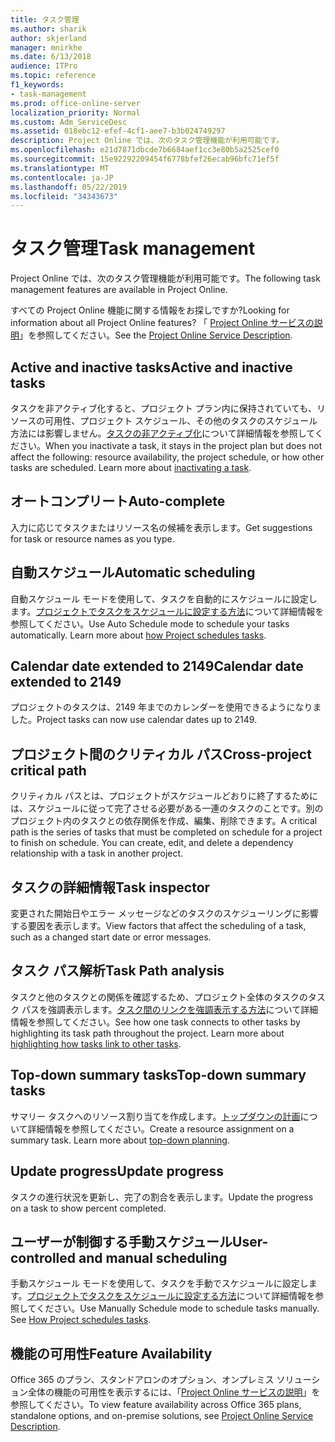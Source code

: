 ```yaml
---
title: タスク管理
ms.author: sharik
author: skjerland
manager: mnirkhe
ms.date: 6/13/2018
audience: ITPro
ms.topic: reference
f1_keywords:
- task-management
ms.prod: office-online-server
localization_priority: Normal
ms.custom: Adm_ServiceDesc
ms.assetid: 018ebc12-efef-4cf1-aee7-b3b024749297
description: Project Online では、次のタスク管理機能が利用可能です。
ms.openlocfilehash: e21d7871dbcde7b6684aef1cc3e80b5a2525cef0
ms.sourcegitcommit: 15e92292209454f6778bfef26ecab96bfc71ef5f
ms.translationtype: MT
ms.contentlocale: ja-JP
ms.lasthandoff: 05/22/2019
ms.locfileid: "34343673"
---
```

# <a name="task-management"></a><span data-ttu-id="af561-103">タスク管理</span><span class="sxs-lookup"><span data-stu-id="af561-103">Task management</span></span>

<span data-ttu-id="af561-104">Project Online では、次のタスク管理機能が利用可能です。</span><span class="sxs-lookup"><span data-stu-id="af561-104">The following task management features are available in Project Online.</span></span>
  
<span data-ttu-id="af561-105">すべての Project Online 機能に関する情報をお探しですか?</span><span class="sxs-lookup"><span data-stu-id="af561-105">Looking for information about all Project Online features?</span></span> <span data-ttu-id="af561-106">「 [Project Online サービスの説明](project-online-service-description.md)」を参照してください。</span><span class="sxs-lookup"><span data-stu-id="af561-106">See the [Project Online Service Description](project-online-service-description.md).</span></span>
  
## <a name="active-and-inactive-tasks"></a><span data-ttu-id="af561-107">Active and inactive tasks</span><span class="sxs-lookup"><span data-stu-id="af561-107">Active and inactive tasks</span></span>
<span data-ttu-id="af561-108"><a name="bkmk_ActiveInactiveTasks"> </a></span><span class="sxs-lookup"><span data-stu-id="af561-108"></span></span>

<span data-ttu-id="af561-p102">タスクを非アクティブ化すると、プロジェクト プラン内に保持されていても、リソースの可用性、プロジェクト スケジュール、その他のタスクのスケジュール方法には影響しません。[タスクの非アクティブ化](https://go.microsoft.com/fwlink/p/?LinkId=271335)について詳細情報を参照してください。</span><span class="sxs-lookup"><span data-stu-id="af561-p102">When you inactivate a task, it stays in the project plan but does not affect the following: resource availability, the project schedule, or how other tasks are scheduled. Learn more about [inactivating a task](https://go.microsoft.com/fwlink/p/?LinkId=271335).</span></span>
  
## <a name="auto-complete"></a><span data-ttu-id="af561-111">オートコンプリート</span><span class="sxs-lookup"><span data-stu-id="af561-111">Auto-complete</span></span>
<span data-ttu-id="af561-112"><a name="bkmk_AutoComplete"> </a></span><span class="sxs-lookup"><span data-stu-id="af561-112"></span></span>

<span data-ttu-id="af561-113">入力に応じてタスクまたはリソース名の候補を表示します。</span><span class="sxs-lookup"><span data-stu-id="af561-113">Get suggestions for task or resource names as you type.</span></span> 
  
## <a name="automatic-scheduling"></a><span data-ttu-id="af561-114">自動スケジュール</span><span class="sxs-lookup"><span data-stu-id="af561-114">Automatic scheduling</span></span>
<span data-ttu-id="af561-115"><a name="bkmk_AutomaticScheduling"> </a></span><span class="sxs-lookup"><span data-stu-id="af561-115"></span></span>

<span data-ttu-id="af561-p103">自動スケジュール モードを使用して、タスクを自動的にスケジュールに設定します。[プロジェクトでタスクをスケジュールに設定する方法](https://go.microsoft.com/fwlink/p/?LinkId=271331)について詳細情報を参照してください。</span><span class="sxs-lookup"><span data-stu-id="af561-p103">Use Auto Schedule mode to schedule your tasks automatically. Learn more about [how Project schedules tasks](https://go.microsoft.com/fwlink/p/?LinkId=271331).</span></span> 
  
## <a name="calendar-date-extended-to-2149"></a><span data-ttu-id="af561-118">Calendar date extended to 2149</span><span class="sxs-lookup"><span data-stu-id="af561-118">Calendar date extended to 2149</span></span>
<span data-ttu-id="af561-119"><a name="bkmk_Calendardatextended"> </a></span><span class="sxs-lookup"><span data-stu-id="af561-119"></span></span>

<span data-ttu-id="af561-120">プロジェクトのタスクは、2149 年までのカレンダーを使用できるようになりました。</span><span class="sxs-lookup"><span data-stu-id="af561-120">Project tasks can now use calendar dates up to 2149.</span></span> 
  
## <a name="cross-project-critical-path"></a><span data-ttu-id="af561-121">プロジェクト間のクリティカル パス</span><span class="sxs-lookup"><span data-stu-id="af561-121">Cross-project critical path</span></span>
<span data-ttu-id="af561-122"><a name="bkmk_Cross_projectcriticalpath"> </a></span><span class="sxs-lookup"><span data-stu-id="af561-122"></span></span>

<span data-ttu-id="af561-p104">クリティカル パスとは、プロジェクトがスケジュールどおりに終了するためには、スケジュールに従って完了させる必要がある一連のタスクのことです。別のプロジェクト内のタスクとの依存関係を作成、編集、削除できます。</span><span class="sxs-lookup"><span data-stu-id="af561-p104">A critical path is the series of tasks that must be completed on schedule for a project to finish on schedule. You can create, edit, and delete a dependency relationship with a task in another project.</span></span> 
  
## <a name="task-inspector"></a><span data-ttu-id="af561-125">タスクの詳細情報</span><span class="sxs-lookup"><span data-stu-id="af561-125">Task inspector</span></span>
<span data-ttu-id="af561-126"><a name="bkmk_Taskinspector"> </a></span><span class="sxs-lookup"><span data-stu-id="af561-126"></span></span>

<span data-ttu-id="af561-127">変更された開始日やエラー メッセージなどのタスクのスケジューリングに影響する要因を表示します。</span><span class="sxs-lookup"><span data-stu-id="af561-127">View factors that affect the scheduling of a task, such as a changed start date or error messages.</span></span>
  
## <a name="task-path-analysis"></a><span data-ttu-id="af561-128">タスク パス解析</span><span class="sxs-lookup"><span data-stu-id="af561-128">Task Path analysis</span></span>
<span data-ttu-id="af561-129"><a name="bkmk_TaskPath"> </a></span><span class="sxs-lookup"><span data-stu-id="af561-129"></span></span>

<span data-ttu-id="af561-p105">タスクと他のタスクとの関係を確認するため、プロジェクト全体のタスクのタスク パスを強調表示します。[タスク間のリンクを強調表示する方法](https://go.microsoft.com/fwlink/p/?LinkId=271345)について詳細情報を参照してください。</span><span class="sxs-lookup"><span data-stu-id="af561-p105">See how one task connects to other tasks by highlighting its task path throughout the project. Learn more about [highlighting how tasks link to other tasks](https://go.microsoft.com/fwlink/p/?LinkId=271345).</span></span>
  
## <a name="top-down-summary-tasks"></a><span data-ttu-id="af561-132">Top-down summary tasks</span><span class="sxs-lookup"><span data-stu-id="af561-132">Top-down summary tasks</span></span>
<span data-ttu-id="af561-133"><a name="bkmk_Topdownsummarytasks"> </a></span><span class="sxs-lookup"><span data-stu-id="af561-133"></span></span>

<span data-ttu-id="af561-p106">サマリー タスクへのリソース割り当てを作成します。[トップダウンの計画](https://go.microsoft.com/fwlink/p/?LinkId=271333)について詳細情報を参照してください。</span><span class="sxs-lookup"><span data-stu-id="af561-p106">Create a resource assignment on a summary task. Learn more about [top-down planning](https://go.microsoft.com/fwlink/p/?LinkId=271333).</span></span>
  
## <a name="update-progress"></a><span data-ttu-id="af561-136">Update progress</span><span class="sxs-lookup"><span data-stu-id="af561-136">Update progress</span></span>
<span data-ttu-id="af561-137"><a name="bkmk_Updateprogress"> </a></span><span class="sxs-lookup"><span data-stu-id="af561-137"></span></span>

<span data-ttu-id="af561-138">タスクの進行状況を更新し、完了の割合を表示します。</span><span class="sxs-lookup"><span data-stu-id="af561-138">Update the progress on a task to show percent completed.</span></span>
  
## <a name="user-controlled-and-manual-scheduling"></a><span data-ttu-id="af561-139">ユーザーが制御する手動スケジュール</span><span class="sxs-lookup"><span data-stu-id="af561-139">User-controlled and manual scheduling</span></span>
<span data-ttu-id="af561-140"><a name="bkmk_User_controlledManualscheduling"> </a></span><span class="sxs-lookup"><span data-stu-id="af561-140"></span></span>

<span data-ttu-id="af561-p107">手動スケジュール モードを使用して、タスクを手動でスケジュールに設定します。[プロジェクトでタスクをスケジュールに設定する方法](https://go.microsoft.com/fwlink/p/?LinkId=271331)について詳細情報を参照してください。</span><span class="sxs-lookup"><span data-stu-id="af561-p107">Use Manually Schedule mode to schedule tasks manually. See [How Project schedules tasks](https://go.microsoft.com/fwlink/p/?LinkId=271331).</span></span>
  
## <a name="feature-availability"></a><span data-ttu-id="af561-143">機能の可用性</span><span class="sxs-lookup"><span data-stu-id="af561-143">Feature Availability</span></span>
<span data-ttu-id="af561-144"><a name="bkmk_User_controlledManualscheduling"> </a></span><span class="sxs-lookup"><span data-stu-id="af561-144"></span></span>

<span data-ttu-id="af561-145">Office 365 のプラン、スタンドアロンのオプション、オンプレミス ソリューション全体の機能の可用性を表示するには、「[Project Online サービスの説明](project-online-service-description.md)」を参照してください。</span><span class="sxs-lookup"><span data-stu-id="af561-145">To view feature availability across Office 365 plans, standalone options, and on-premise solutions, see [Project Online Service Description](project-online-service-description.md).</span></span>
  

